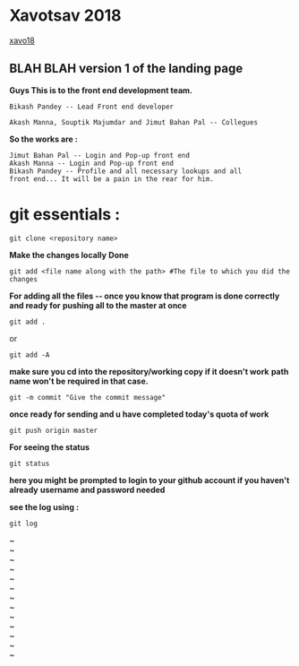 # Xavotsav 2018
	
[xavo18](https://http://xavotsav.sxccal.net/)
## BLAH BLAH version 1 of the landing page


**Guys This is to the front end development team.**

```
Bikash Pandey -- Lead Front end developer
```
```
Akash Manna, Souptik Majumdar and Jimut Bahan Pal -- Collegues
```
**So  the works are :**
```
Jimut Bahan Pal -- Login and Pop-up front end
Akash Manna -- Login and Pop-up front end
Bikash Pandey -- Profile and all necessary lookups and all
front end... It will be a pain in the rear for him.
```

# git essentials :

```
git clone <repository name>
```


**Make the changes locally**
**Done**

```
git add <file name along with the path> #The file to which you did the changes
```

**For adding all the files -- once you know that program is done correctly and ready for**
**pushing all to the master at once <easily a faster way and preffered>**


```
git add .
```
	
or 
	
```
git add -A
```
	

	
**make sure you cd into the repository/working copy if it doesn't work**
**path name won't be required in that case.**
	
```
git -m commit "Give the commit message"
```
	
	
	
**once ready for sending and u have completed today's quota of work**
	
```
git push origin master 
```
	
	
	
**For seeing the status**
	
```
git status
```
	
**here you might be prompted to login to your github account if you haven't already**
**username and password needed**

	
	
**see the log using :**
	
```
git log
```






~                                                                                                                                                                                                           
~                                                                                                                                                                                                           
~                                                                                                                                                                                                           
~                                                                                                                                                                                                           
~                                                                                                                                                                                                           
~                                                                                                                                                                                                           
~                                                                                                                                                                                                           
~                                                                                                                                                                                                           
~                                                                                                                                                                                                           
~                                                                                                                                                                                                           
~                                                                                                                                                                                                           
~                                                                                                                                                                                                           
~                                                                      

